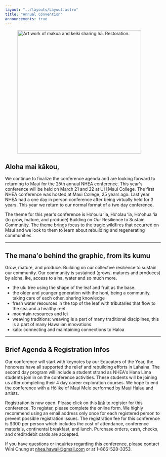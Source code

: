 ```yaml
---
layout: "../layouts/Layout.astro"
title: "Annual Convention"
announcements: true
---
```


<figure class="flex justify-center overflow-hidden sm:float-right float-none text-center sm:max-w-[50%] mx-0 my-0 sm:ml-6">
  <img
    src="/images/2023_artwork.png"
    alt="Art work of makua and keiki sharing hā. Restoration."
    width="400px"
  />
</figure>

## Aloha mai kākou,

We continue to finalize the conference agenda and are looking forward to returning to Maui for the 25th annual NHEA conference. This year's conference will be held on March 21 and 22 at UH Maui College. The first NHEA conference was hosted at Maui College, 25 years ago. Last year NHEA had a one day in person conference after being virtually held for 3 years. This year we return to our normal format of a two day conference.

The theme for this year's conference is Hoʻoulu ʻia, Hoʻolau ʻia, Hoʻohua ʻia (to grow, mature, and produce) Building on Our Resilience to Sustain Community. The theme brings focus to the tragic wildfires that occurred on Maui and we look to them to learn about rebuilding and regenerating communities.

<hr />

## The manaʻo behind the graphic, from its kumu

Grow, mature, and produce. Building on our collective resilience to sustain our community. Our community is sustained (grows, matures and produces) by aloha, ike, access to aina, water and so much more.

- the ulu tree using the shape of the leaf and fruit as the base.
- the older and younger generation with the honi, being a community, taking care of each other, sharing knowledge
- fresh water resources in the top of the leaf with tributaries that flow to the sea and a healthy reef
- mountain resources and lei
- weaving traditions: weaving is a part of many traditional disciplines, this is a part of many Hawaiian innovations
- kalo: connecting and maintaining connections to Haloa

<hr />

## Brief Agenda & Registration Infos

Our conference will start with keynotes by our Educators of the Year, the honorees have all supported the relief and rebuilding efforts in Lahaina. The second day program will include a student strand as NHEA's Hana Lima students join in on the conference activities. These students will be joining us after completing their 4 day career exploration courses. We hope to end the conference with a Hōʻike of Maui Mele performed by Maui Halau and artists.

Registration is now open. Please click on this [link](#) to register for this conference. To register, please complete the online form. We highly recommend using an email address only once for each registered person to prevent possible registration issues. The registration fee for this conference is $300 per person which includes the cost of attendance, conference materials, continental breakfast, and lunch. Purchase orders, cash, checks, and credit/debit cards are accepted.

If you have questions or inquiries regarding this conference, please contact Wini Chung at [nhea.hawaii@gmail.com](mailto:nhea.hawaii@gmail.com) or at 1-866-528-3353.
